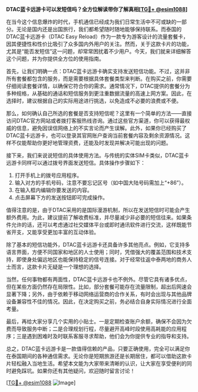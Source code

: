 **DTAC蓝卡远游卡可以发短信吗？全方位解读带你了解真相[[TG💪+ @esim1088](https://t.me/s/esim1088)]**

在当今这个信息爆炸的时代，手机通信已经成为我们日常生活中不可或缺的一部分。无论是国内还是出国旅行，我们都希望随时随地能够保持联系。而泰国的DTAC蓝卡远游卡（DTAC Easy Reload）作为一款专为游客设计的流量套餐卡，因其便捷性和性价比吸引了众多国内外用户的关注。然而，关于这款卡片的功能，尤其是“能否发短信”这一问题，却常常困扰着不少用户。今天，我们就来详细解答这个问题，并为你提供全方位的使用指南。

首先，让我们明确一点：DTAC蓝卡远游卡确实支持发送短信功能。不过，这并非所有套餐都包含的服务，而是需要根据具体套餐类型来判断。在购买之前，你需要仔细阅读套餐详情，以确保它符合你的需求。通常情况下，DTAC提供的套餐分为多种规格，从基础的通话和短信服务到更注重数据流量的高速上网方案。因此，在选择时，建议根据自己的实际用途进行挑选，以免造成不必要的浪费或不便。

那么，如何确认自己所选的套餐是否支持短信呢？这里有一个简单的方法——直接访问DTAC官方网站或者拨打客服热线咨询。通过这些官方渠道，你可以获得最权威的信息，避免因误信网络上的不实言论而产生误解。此外，如果你已经购买了DTAC蓝卡远游卡，也可以登录其官网账户查询当前套餐内容及剩余资源情况。这样不仅能帮助你更好地管理资费，还能及时发现并解决可能出现的问题。

接下来，我们来说说短信的具体使用方法。与传统的实体SIM卡类似，DTAC蓝卡远游卡同样可以通过拨号界面发送短信。具体操作步骤如下：

1. 打开手机上的拨号应用程序。
2. 输入对方的手机号码，注意不要忘记区号（如中国大陆号码需加上“+86”）。
3. 在输入框内编辑你要发送的内容。
4. 点击屏幕下方的发送按钮即可完成操作。

值得注意的是，由于DTAC采用的是国际漫游机制，所以在发送短信时可能会产生额外费用。为此，建议提前了解收费标准，并尽量减少非必要的短信往来。如果条件允许的话，还可以考虑通过社交媒体平台或即时通讯软件进行交流，这样既能节省开支，又能享受更加丰富的互动体验。

除了基本的短信功能外，DTAC蓝卡远游卡还具备许多其他亮点。例如，它支持多语言界面，方便不同国家和地区的人士使用；同时，凭借强大的覆盖范围和技术支持，即使身处偏远地区也能保持稳定的信号连接。对于经常往返中泰两地的商务人士而言，这款卡片无疑是一个理想的选择。

当然，任何事物都有两面性，DTAC蓝卡远游卡也不例外。尽管它具有诸多优点，但在某些方面仍然存在局限性。比如，部分套餐可能存在流量限制，超出后网速会显著下降；另外，由于依赖于移动网络运营商的合作关系，有时会出现与其他品牌设备兼容性不佳的情况。因此，在决定购买之前，务必结合自身实际情况进行全面考量。

最后，再给大家分享几个实用的小贴士。一是定期检查账户余额，确保不会因为欠费而导致服务中断；二是合理规划行程，尽量避开高峰时段使用高耗能的应用程序；三是遇到困难时及时联系客服寻求帮助，他们会为你提供专业的指导和支持。

总之，DTAC蓝卡远游卡是一款值得信赖的产品，只要正确使用，完全可以满足你在泰国期间的各种通信需求。无论你是短期旅游还是长期居住，都可以借助这款卡片轻松融入当地生活。希望本文能为大家带来清晰的认识，让大家在享受便利的同时避免踩坑。如果你还有其他疑问，欢迎随时留言讨论！

[[TG💪+ @esim1088](https://t.me/s/esim1088) ![Image](https://i.postimg.cc/4NQfJmqS/Snipaste-2025-05-13-00-14-12.png)]